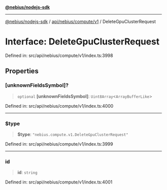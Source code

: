 [**@nebius/nodejs-sdk**](../../../../../README.md)

***

[@nebius/nodejs-sdk](../../../../../README.md) / [api/nebius/compute/v1](../README.md) / DeleteGpuClusterRequest

# Interface: DeleteGpuClusterRequest

Defined in: src/api/nebius/compute/v1/index.ts:3998

## Properties

### \[unknownFieldsSymbol\]?

> `optional` **\[unknownFieldsSymbol\]**: `Uint8Array`\<`ArrayBufferLike`\>

Defined in: src/api/nebius/compute/v1/index.ts:4000

***

### $type

> **$type**: `"nebius.compute.v1.DeleteGpuClusterRequest"`

Defined in: src/api/nebius/compute/v1/index.ts:3999

***

### id

> **id**: `string`

Defined in: src/api/nebius/compute/v1/index.ts:4001
